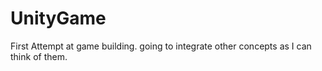 # UnityGame
First Attempt at game building. going to integrate other concepts as I can think of them.
